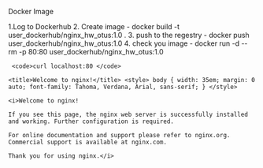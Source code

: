 Docker Image

   1.Log to  Dockerhub 
   2. Create image -  docker build -t user_dockerhub/nginx_hw_otus:1.0 .
   3. push to the regestry - docker push user_dockerhub/nginx_hw_otus:1.0
   4. check you image - docker run -d --rm -p 80:80 user_dockerhub/nginx_hw_otus:1.0
    
	 <code>curl localhost:80 </code>
	 
    <title>Welcome to nginx!</title> <style> body { width: 35em; margin: 0 auto; font-family: Tahoma, Verdana, Arial, sans-serif; } </style>

    <i>Welcome to nginx!

    If you see this page, the nginx web server is successfully installed and working. Further configuration is required.

    For online documentation and support please refer to nginx.org.
    Commercial support is available at nginx.com.

    Thank you for using nginx.</i>

 


